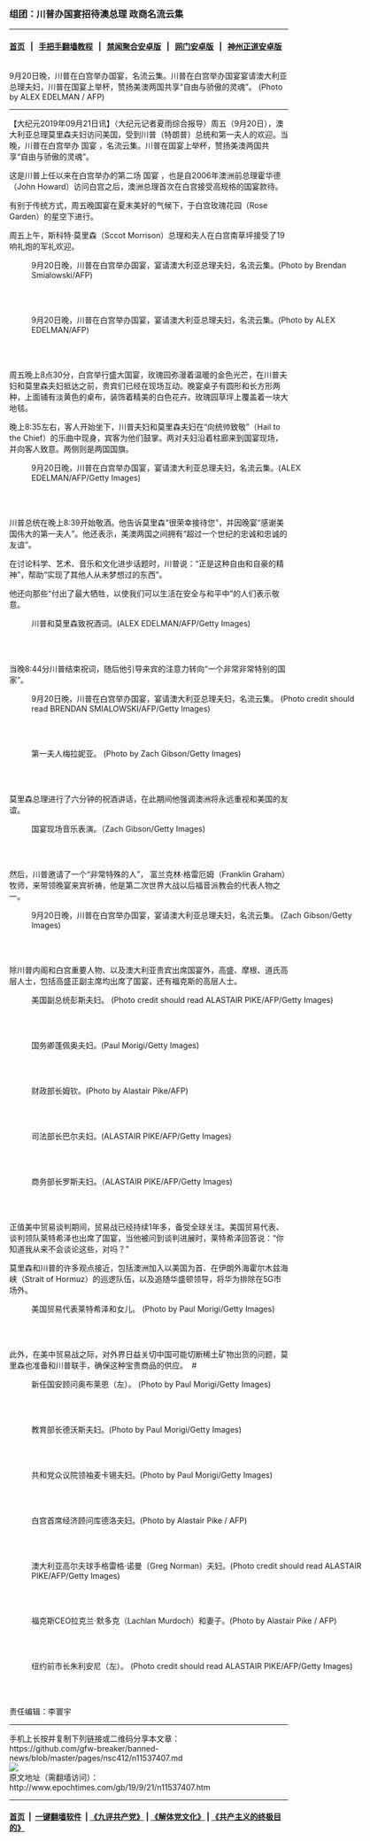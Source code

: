 ### 组团：川普办国宴招待澳总理 政商名流云集
------------------------

#### [首页](https://github.com/gfw-breaker/banned-news/blob/master/README.md) &nbsp;&nbsp;|&nbsp;&nbsp; [手把手翻墙教程](https://github.com/gfw-breaker/guides/wiki) &nbsp;&nbsp;|&nbsp;&nbsp; [禁闻聚合安卓版](https://github.com/gfw-breaker/bn-android) &nbsp;&nbsp;|&nbsp;&nbsp; [网门安卓版](https://github.com/oGate2/oGate) &nbsp;&nbsp;|&nbsp;&nbsp; [神州正道安卓版](https://github.com/SzzdOgate/update) 



<div><img alt="" class="aligncenter wp-post-image" src="http://i.epochtimes.com/assets/uploads/2019/09/000_1KH1BD-600x400.jpg"/>
<div class="red16 caption">
 <p>
  9月20日晚，川普在白宫举办国宴，名流云集。川普在白宫举办国宴宴请澳大利亚总理夫妇，川普在国宴上举杯，赞扬美澳两国共享“自由与骄傲的灵魂”。 (Photo by ALEX EDELMAN / AFP)
 </p>
</div>
</div><hr/><div><p>
 【大纪元2019年09月21日讯】（大纪元记者夏雨综合报导）周五（9月20日），澳大利亚总理莫里森夫妇访问美国，受到川普（特朗普）总统和第一夫人的欢迎。当晚，川普在白宫举办
 <ok href="http://www.epochtimes.com/gb/tag/%E5%9B%BD%E5%AE%B4.html">
  国宴
 </ok>
 ，名流云集。川普在国宴上举杯，赞扬美澳两国共享“自由与骄傲的灵魂”。
</p>
<p>
 这是川普上任以来在白宫举办的第二场
 <ok href="http://www.epochtimes.com/gb/tag/%E5%9B%BD%E5%AE%B4.html">
  国宴
 </ok>
 ，也是自2006年澳洲前总理霍华德（John Howard）访问白宫之后，澳洲总理首次在白宫接受高规格的国宴款待。
</p>
<p>
 有别于传统方式，周五晚国宴在夏末美好的气候下，于白宫玫瑰花园（Rose Garden）的星空下进行。
</p>
<p>
 周五上午，斯科特·莫里森（Sccot Morrison）总理和夫人在白宫南草坪接受了19响礼炮的军礼欢迎。
</p>
<figure class="wp-caption aligncenter" id="attachment_11537481" style="width: 600px">
 <ok href="http://i.epochtimes.com/assets/uploads/2019/09/000_1KH0X6.jpg">
  <img alt="" class="size-large wp-image-11537481" src="http://i.epochtimes.com/assets/uploads/2019/09/000_1KH0X6-600x400.jpg"/>
 </ok>
 <br/><figcaption class="wp-caption-text">
  9月20日晚，川普在白宫举办国宴，宴请澳大利亚总理夫妇，名流云集。(Photo by Brendan Smialowski/AFP)
 </figcaption><br/>
</figure><br/>
<figure class="wp-caption aligncenter" id="attachment_11537480" style="width: 600px">
 <ok href="http://i.epochtimes.com/assets/uploads/2019/09/000_1KH0WK.jpg">
  <img alt="" class="size-large wp-image-11537480" src="http://i.epochtimes.com/assets/uploads/2019/09/000_1KH0WK-600x405.jpg"/>
 </ok>
 <br/><figcaption class="wp-caption-text">
  9月20日晚，川普在白宫举办国宴，宴请澳大利亚总理夫妇，名流云集。(Photo by ALEX EDELMAN/AFP)
 </figcaption><br/>
</figure><br/>
<p>
 周五晚上8点30分，白宫举行盛大国宴，玫瑰园弥漫着温暖的金色光芒，在川普夫妇和莫里森夫妇抵达之前，贵宾们已经在现场互动。晚宴桌子有圆形和长方形两种，上面铺有淡黄色的桌布，装饰着精美的白色花卉。玫瑰园草坪上覆盖着一块大地毯。
</p>
<p>
 晚上8:35左右，客人开始坐下，川普夫妇和莫里森夫妇在“向统帅致敬”（Hail to the Chief）的乐曲中现身，宾客为他们鼓掌。两对夫妇沿着柱廊来到国宴现场，并向客人致意。两侧则是两国国旗。
</p>
<figure class="wp-caption aligncenter" id="attachment_11537489" style="width: 600px">
 <ok href="http://i.epochtimes.com/assets/uploads/2019/09/GettyImages-1169917303.jpg">
  <img alt="" class="size-large wp-image-11537489" src="http://i.epochtimes.com/assets/uploads/2019/09/GettyImages-1169917303-600x400.jpg"/>
 </ok>
 <br/><figcaption class="wp-caption-text">
  9月20日晚，川普在白宫举办国宴，宴请澳大利亚总理夫妇，名流云集。(ALEX EDELMAN/AFP/Getty Images)
 </figcaption><br/>
</figure><br/>
<p>
 川普总统在晚上8:39开始敬酒。他告诉莫里森“很荣幸接待您”，并因晚宴“感谢美国伟大的第一夫人”。他还表示，美澳两国之间拥有“超过一个世纪的忠诚和忠诚的友谊”。
</p>
<p>
 在讨论科学、艺术、音乐和文化进步话题时，川普说：“正是这种自由和自豪的精神”，帮助“实现了其他人从未梦想过的东西”。
</p>
<p>
 他还向那些“付出了最大牺牲，以使我们可以生活在安全与和平中”的人们表示敬意。
</p>
<figure class="wp-caption aligncenter" id="attachment_11537488" style="width: 600px">
 <ok href="http://i.epochtimes.com/assets/uploads/2019/09/GettyImages-1169917042.jpg">
  <img alt="" class="size-large wp-image-11537488" src="http://i.epochtimes.com/assets/uploads/2019/09/GettyImages-1169917042-600x400.jpg"/>
 </ok>
 <br/><figcaption class="wp-caption-text">
  川普和莫里森致祝酒词。(ALEX EDELMAN/AFP/Getty Images)
 </figcaption><br/>
</figure><br/>
<p>
 当晚8:44分川普结束祝词，随后他引导来宾的注意力转向“一个非常非常特别的国家”。
</p>
<figure class="wp-caption aligncenter" id="attachment_11537487" style="width: 600px">
 <ok href="http://i.epochtimes.com/assets/uploads/2019/09/GettyImages-1169916971.jpg">
  <img alt="" class="wp-image-11537487 size-large" src="http://i.epochtimes.com/assets/uploads/2019/09/GettyImages-1169916971-600x400.jpg"/>
 </ok>
 <br/><figcaption class="wp-caption-text">
  9月20日晚，川普在白宫举办国宴，宴请澳大利亚总理夫妇，名流云集。 (Photo credit should read BRENDAN SMIALOWSKI/AFP/Getty Images)
 </figcaption><br/>
</figure><br/>
<figure class="wp-caption aligncenter" id="attachment_11537496" style="width: 600px">
 <ok href="http://i.epochtimes.com/assets/uploads/2019/09/GettyImages-1169918022.jpg">
  <img alt="" class="wp-image-11537496 size-large" src="http://i.epochtimes.com/assets/uploads/2019/09/GettyImages-1169918022-600x400.jpg"/>
 </ok>
 <br/><figcaption class="wp-caption-text">
  第一夫人梅拉妮亚。 (Photo by Zach Gibson/Getty Images)
 </figcaption><br/>
</figure><br/>
<p>
 莫里森总理进行了六分钟的祝酒讲话，在此期间他强调澳洲将永远重视和美国的友谊。
</p>
<figure class="wp-caption aligncenter" id="attachment_11537497" style="width: 600px">
 <ok href="http://i.epochtimes.com/assets/uploads/2019/09/GettyImages-1169918039.jpg">
  <img alt="" class="size-large wp-image-11537497" src="http://i.epochtimes.com/assets/uploads/2019/09/GettyImages-1169918039-600x400.jpg"/>
 </ok>
 <br/><figcaption class="wp-caption-text">
  国宴现场音乐表演。（Zach Gibson/Getty Images)
 </figcaption><br/>
</figure><br/>
<p>
 然后，川普邀请了一个“非常特殊的人”， 富兰克林·格雷厄姆（Franklin Graham）牧师，来带领晚宴来宾祈祷，他是第二次世界大战以后福音派教会的代表人物之一。
</p>
<figure class="wp-caption aligncenter" id="attachment_11537490" style="width: 600px">
 <ok href="http://i.epochtimes.com/assets/uploads/2019/09/GettyImages-1169917328.jpg">
  <img alt="" class="size-large wp-image-11537490" src="http://i.epochtimes.com/assets/uploads/2019/09/GettyImages-1169917328-600x400.jpg"/>
 </ok>
 <br/><figcaption class="wp-caption-text">
  9月20日晚，川普在白宫举办国宴，宴请澳大利亚总理夫妇，名流云集。 (Zach Gibson/Getty Images)
 </figcaption><br/>
</figure><br/>
<p>
 除川普内阁和白宫重要人物、以及澳大利亚贵宾出席国宴外，高盛、摩根、道氏高层人士，包括高盛正副主席均出席了国宴，还有福克斯的高层人士。
</p>
<figure class="wp-caption aligncenter" id="attachment_11537491" style="width: 600px">
 <ok href="http://i.epochtimes.com/assets/uploads/2019/09/GettyImages-1169917358.jpg">
  <img alt="" class="size-large wp-image-11537491" src="http://i.epochtimes.com/assets/uploads/2019/09/GettyImages-1169917358-600x400.jpg"/>
 </ok>
 <br/><figcaption class="wp-caption-text">
  美国副总统彭斯夫妇。 (Photo credit should read ALASTAIR PIKE/AFP/Getty Images)
 </figcaption><br/>
</figure><br/>
<figure class="wp-caption aligncenter" id="attachment_11537516" style="width: 600px">
 <ok href="http://i.epochtimes.com/assets/uploads/2019/09/GettyImages-1176039415.jpg">
  <img alt="" class="size-large wp-image-11537516" src="http://i.epochtimes.com/assets/uploads/2019/09/GettyImages-1176039415-600x872.jpg"/>
 </ok>
 <br/><figcaption class="wp-caption-text">
  国务卿蓬佩奥夫妇。(Paul Morigi/Getty Images)
 </figcaption><br/>
</figure><br/>
<figure class="wp-caption aligncenter" id="attachment_11537482" style="width: 600px">
 <ok href="http://i.epochtimes.com/assets/uploads/2019/09/000_1KH0X7.jpg">
  <img alt="" class="size-large wp-image-11537482" src="http://i.epochtimes.com/assets/uploads/2019/09/000_1KH0X7-600x400.jpg"/>
 </ok>
 <br/><figcaption class="wp-caption-text">
  财政部长姆钦。(Photo by Alastair Pike/AFP)
 </figcaption><br/>
</figure><br/>
<figure class="wp-caption aligncenter" id="attachment_11537493" style="width: 600px">
 <ok href="http://i.epochtimes.com/assets/uploads/2019/09/GettyImages-1169917512.jpg">
  <img alt="" class="size-large wp-image-11537493" src="http://i.epochtimes.com/assets/uploads/2019/09/GettyImages-1169917512-600x400.jpg"/>
 </ok>
 <br/><figcaption class="wp-caption-text">
  司法部长巴尔夫妇。(ALASTAIR PIKE/AFP/Getty Images)
 </figcaption><br/>
</figure><br/>
<figure class="wp-caption aligncenter" id="attachment_11537494" style="width: 600px">
 <ok href="http://i.epochtimes.com/assets/uploads/2019/09/GettyImages-1169917538.jpg">
  <img alt="" class="size-large wp-image-11537494" src="http://i.epochtimes.com/assets/uploads/2019/09/GettyImages-1169917538-600x400.jpg"/>
 </ok>
 <br/><figcaption class="wp-caption-text">
  商务部长罗斯夫妇。（ALASTAIR PIKE/AFP/Getty Images)
 </figcaption><br/>
</figure><br/>
<p>
 正值美中贸易谈判期间，贸易战已经持续1年多，备受全球关注。美国贸易代表、谈判领队莱特希泽也出席了国宴，当他被问到谈判进展时，莱特希泽回答说：“你知道我从来不会谈论这些，对吗？”
</p>
<p>
 莫里森和川普的许多观点接近，包括澳洲加入以美国为首、在伊朗外海霍尔木兹海峡（Strait of Hormuz）的巡逻队伍，以及追随华盛顿领导，将华为排除在5G市场外。
</p>
<figure class="wp-caption aligncenter" id="attachment_11537518" style="width: 600px">
 <ok href="http://i.epochtimes.com/assets/uploads/2019/09/GettyImages-1176040185.jpg">
  <img alt="" class="size-large wp-image-11537518" src="http://i.epochtimes.com/assets/uploads/2019/09/GettyImages-1176040185-600x816.jpg"/>
 </ok>
 <br/><figcaption class="wp-caption-text">
  美国贸易代表莱特希泽和女儿。 (Photo by Paul Morigi/Getty Images)
 </figcaption><br/>
</figure><br/>
<p>
 此外，在美中贸易战之际，对外界日益关切中国可能切断稀土矿物出货的问题，莫里森也准备和川普联手，确保这种宝贵商品的供应。  #
</p>
<figure class="wp-caption aligncenter" id="attachment_11537519" style="width: 600px">
 <ok href="http://i.epochtimes.com/assets/uploads/2019/09/GettyImages-1176047946.jpg">
  <img alt="" class="size-large wp-image-11537519" src="http://i.epochtimes.com/assets/uploads/2019/09/GettyImages-1176047946-600x811.jpg"/>
 </ok>
 <br/><figcaption class="wp-caption-text">
  新任国安顾问奥布莱恩（左）。 (Photo by Paul Morigi/Getty Images)
 </figcaption><br/>
</figure><br/>
<figure class="wp-caption aligncenter" id="attachment_11537510" style="width: 600px">
 <ok href="http://i.epochtimes.com/assets/uploads/2019/09/GettyImages-1176033890.jpg">
  <img alt="" class="size-large wp-image-11537510" src="http://i.epochtimes.com/assets/uploads/2019/09/GettyImages-1176033890-600x835.jpg"/>
 </ok>
 <br/><figcaption class="wp-caption-text">
  教育部长德沃斯夫妇。(Photo by Paul Morigi/Getty Images)
 </figcaption><br/>
</figure><br/>
<figure class="wp-caption aligncenter" id="attachment_11537511" style="width: 600px">
 <ok href="http://i.epochtimes.com/assets/uploads/2019/09/GettyImages-1176035781.jpg">
  <img alt="" class="size-large wp-image-11537511" src="http://i.epochtimes.com/assets/uploads/2019/09/GettyImages-1176035781-600x857.jpg"/>
 </ok>
 <br/><figcaption class="wp-caption-text">
  共和党众议院领袖麦卡锡夫妇。(Photo by Paul Morigi/Getty Images)
 </figcaption><br/>
</figure><br/>
<figure class="wp-caption aligncenter" id="attachment_11537485" style="width: 600px">
 <ok href="http://i.epochtimes.com/assets/uploads/2019/09/000_1KH1BS.jpg">
  <img alt="" class="size-large wp-image-11537485" src="http://i.epochtimes.com/assets/uploads/2019/09/000_1KH1BS-600x400.jpg"/>
 </ok>
 <br/><figcaption class="wp-caption-text">
  白宫首席经济顾问库德洛夫妇。(Photo by Alastair Pike / AFP)
 </figcaption><br/>
</figure><br/>
<figure class="wp-caption aligncenter" id="attachment_11537495" style="width: 600px">
 <ok href="http://i.epochtimes.com/assets/uploads/2019/09/GettyImages-1169917923.jpg">
  <img alt="" class="size-large wp-image-11537495" src="http://i.epochtimes.com/assets/uploads/2019/09/GettyImages-1169917923-600x400.jpg"/>
 </ok>
 <br/><figcaption class="wp-caption-text">
  澳大利亚高尔夫球手格雷格·诺曼（Greg Norman）夫妇。(Photo credit should read ALASTAIR PIKE/AFP/Getty Images)
 </figcaption><br/>
</figure><br/>
<figure class="wp-caption aligncenter" id="attachment_11537484" style="width: 600px">
 <ok href="http://i.epochtimes.com/assets/uploads/2019/09/000_1KH1BO.jpg">
  <img alt="" class="size-large wp-image-11537484" src="http://i.epochtimes.com/assets/uploads/2019/09/000_1KH1BO-600x400.jpg"/>
 </ok>
 <br/><figcaption class="wp-caption-text">
  福克斯CEO拉克兰·默多克（Lachlan Murdoch）和妻子。(Photo by Alastair Pike / AFP)
 </figcaption><br/>
</figure><br/>
<figure class="wp-caption aligncenter" id="attachment_11537486" style="width: 600px">
 <ok href="http://i.epochtimes.com/assets/uploads/2019/09/GettyImages-1169916789.jpg">
  <img alt="" class="size-large wp-image-11537486" src="http://i.epochtimes.com/assets/uploads/2019/09/GettyImages-1169916789-600x400.jpg"/>
 </ok>
 <br/><figcaption class="wp-caption-text">
  纽约前市长朱利安尼（左）。 (Photo credit should read ALASTAIR PIKE/AFP/Getty Images)
 </figcaption><br/>
</figure><br/>
<p>
 责任编辑：李寰宇
</p>
</div>
<hr/>
手机上长按并复制下列链接或二维码分享本文章：<br/>
https://github.com/gfw-breaker/banned-news/blob/master/pages/nsc412/n11537407.md <br/>
<a href='https://github.com/gfw-breaker/banned-news/blob/master/pages/nsc412/n11537407.md'><img src='https://github.com/gfw-breaker/banned-news/blob/master/pages/nsc412/n11537407.md.png'/></a> <br/>
原文地址（需翻墙访问）：http://www.epochtimes.com/gb/19/9/21/n11537407.htm


------------------------
#### [首页](https://github.com/gfw-breaker/banned-news/blob/master/README.md) &nbsp;|&nbsp; [一键翻墙软件](https://github.com/gfw-breaker/nogfw/blob/master/README.md) &nbsp;| [《九评共产党》](https://github.com/gfw-breaker/9ping.md/blob/master/README.md#九评之一评共产党是什么) | [《解体党文化》](https://github.com/gfw-breaker/jtdwh.md/blob/master/README.md) | [《共产主义的终极目的》](https://github.com/gfw-breaker/gczydzjmd.md/blob/master/README.md)


<img src='http://gfw-breaker.win/banned-news/pages/nsc412/n11537407.md' width='0px' height='0px'/>